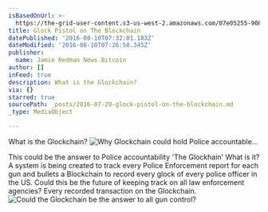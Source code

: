 ```yaml
---
isBasedOnUrl: >-
  https://the-grid-user-content.s3-us-west-2.amazonaws.com/07e05255-9084-4814-91d9-4295d512902a.png
title: Glock Pistol on The Blockchain
datePublished: '2016-08-10T07:32:01.183Z'
dateModified: '2016-08-10T07:26:58.345Z'
publisher:
  name: Jamie Redman News.Bitcoin
author: []
inFeed: true
description: What is the Glockchain?
via: {}
starred: true
sourcePath: _posts/2016-07-29-glock-pistol-on-the-blockchain.md
_type: MediaObject

---
```

What is the Glockchain?
![Why Glockchain could hold Police accountable...](https://the-grid-user-content.s3-us-west-2.amazonaws.com/1196a469-d134-463b-9fde-ebd67d89550f.jpg)

This could be the answer to Police accountability 'The Glockhain' What is it? A system is being created to track every Police Enforcement report for each gun and bullets a Blockchain to record every glock of every police officer in the US. Could this be the future of keeping track on all law enforcement agencies? Every recorded transaction on the Glockchain.
![Could the Glockchain be the answer to all gun control?](https://s3-us-west-2.amazonaws.com/the-grid-img/p/2aef22a1c7e932cf59e49e3ff320c76716953e3d.jpg)